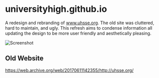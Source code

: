 # universityhigh.github.io
A redesign and rebranding of www.uhsse.org. The old site was cluttered, hard to maintain, and ugly. This refresh aims to condense information all updating the design to be more user friendly and aesthetically pleasing.

![Screenshot](https://i.imgur.com/LDyugg9.jpg)

## Old Website
https://web.archive.org/web/20170611142355/http://uhsse.org/
